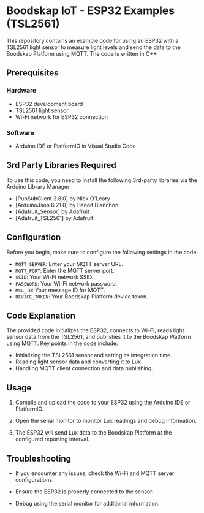 # Boodskap IoT - ESP32 Examples (TSL2561)

This repository contains an example code for using an ESP32 with a TSL2561 light sensor to measure light levels and send the data to the Boodskap Platform using MQTT. The code is written in C++ 

## Prerequisites

### Hardware
- ESP32 development board
- TSL2561 light sensor
- Wi-Fi network for ESP32 connection

### Software
- Arduino IDE or PlatformIO in Visual Studio Code

## 3rd Party Libraries Required

To use this code, you need to install the following 3rd-party libraries via the Arduino Library Manager:


- [PubSubClient 2.8.0] by Nick O'Leary
- [ArduinoJson 6.21.0] by Benoit Blanchon
- [Adafruit_Sensor] by Adafruit
- [Adafruit_TSL2561] by Adafruit

## Configuration

Before you begin, make sure to configure the following settings in the code:

- `MQTT_SERVER`: Enter your MQTT server URL.
- `MQTT_PORT`: Enter the MQTT server port.
- `SSID`: Your Wi-Fi network SSID.
- `PASSWORD`: Your Wi-Fi network password.
- `MSG_ID`: Your message ID for MQTT.
- `DEVICE_TOKEN`: Your Boodskap Platform device token.

## Code Explanation

The provided code initializes the ESP32, connects to Wi-Fi, reads light sensor data from the TSL2561, and publishes it to the Boodskap Platform using MQTT. Key points in the code include:

- Initializing the TSL2561 sensor and setting its integration time.
- Reading light sensor data and converting it to Lux.
- Handling MQTT client connection and data publishing.

## Usage

1. Compile and upload the code to your ESP32 using the Arduino IDE or PlatformIO.

2. Open the serial monitor to monitor Lux readings and debug information.

3. The ESP32 will send Lux data to the Boodskap Platform at the configured reporting interval.

## Troubleshooting

- If you encounter any issues, check the Wi-Fi and MQTT server configurations.

- Ensure the ESP32 is properly connected to the  sensor.

- Debug using the serial monitor for additional information.
